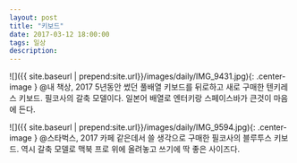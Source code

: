 ```yaml
---
layout: post
title: "키보드"
date: 2017-03-12 18:00:00
tags: 일상
description: 
---
```


![]({{ site.baseurl | prepend:site.url}}/images/daily/IMG_9431.jpg){: .center-image }
@내 책상, 2017
5년동안 썼던 풀배열 키보드를 뒤로하고 새로 구매한 텐키레스 키보드.
필코사의 갈축 모델이다. 일본어 배열로 엔터키랑 스페이스바가 큰것이 마음에 든다.
<p><p>

![]({{ site.baseurl | prepend:site.url}}/images/daily/IMG_9594.jpg){: .center-image }
@스타벅스, 2017
카페 같은데서 쓸 생각으로 구매한 필코사의 블루투스 키보드. 역시 갈축 모델로
맥북 프로 위에 올려놓고 쓰기에 딱 좋은 사이즈다.